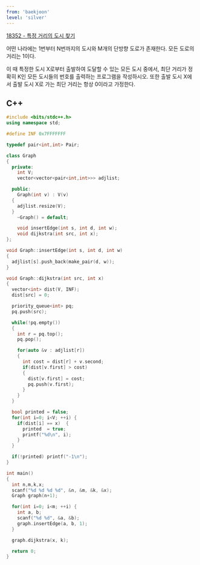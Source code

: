 ```yaml
---
from: 'baekjoon'
level: 'silver'
---
```


[18352 - 특정 거리의 도시 찾기](https://www.acmicpc.net/problem/18352)

어떤 나라에는 1번부터 N번까지의 도시와 M개의 단방향 도로가 존재한다. 모든 도로의 거리는 1이다.

이 때 특정한 도시 X로부터 출발하여 도달할 수 있는 모든 도시 중에서, 최단 거리가 정확히 K인 모든 도시들의 번호를 출력하는 프로그램을 작성하시오. 또한 출발 도시 X에서 출발 도시 X로 가는 최단 거리는 항상 0이라고 가정한다.

## C++

```cpp
#include <bits/stdc++.h>
using namespace std;

#define INF 0x7FFFFFFF

typedef pair<int,int> Pair;

class Graph
{
  private:
    int V;
    vector<vector<pair<int,int>>> adjlist;

  public:
    Graph(int v) : V(v)
  {
    adjlist.resize(V);
  }
    ~Graph() = default;

    void insertEdge(int s, int d, int w);
    void dijkstra(int src, int x);
};

void Graph::insertEdge(int s, int d, int w)
{
  adjlist[s].push_back(make_pair(d, w));
}

void Graph::dijkstra(int src, int x)
{
  vector<int> dist(V, INF);
  dist[src] = 0;

  priority_queue<int> pq;
  pq.push(src);

  while(!pq.empty())
  {
    int r = pq.top();
    pq.pop();

    for(auto &v : adjlist[r])
    {
      int cost = dist[r] + v.second;
      if(dist[v.first] > cost)
      {
        dist[v.first] = cost;
        pq.push(v.first);
      }
    }
  }

  bool printed = false;
  for(int i=0; i<V; ++i) {
    if(dist[i] == x)  {
      printed  = true;
      printf("%d\n", i);
    }
  }

  if(!printed) printf("-1\n");
}

int main()
{
  int n,m,k,x;
  scanf("%d %d %d %d", &n, &m, &k, &x);
  Graph graph(n+1);

  for(int i=0; i<m; ++i) {
    int a, b;
    scanf("%d %d", &a, &b);
    graph.insertEdge(a, b, 1);
  }

  graph.dijkstra(x, k);

  return 0;
}
```